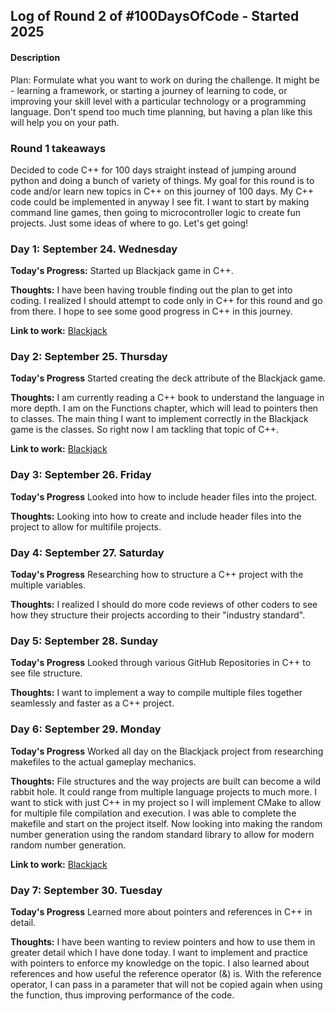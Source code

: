 ## Log of Round 2 of #100DaysOfCode - Started 2025

#### Description
Plan: Formulate what you want to work on during the challenge. It might be - learning a framework, or starting a journey of learning to code, or improving your skill level with a particular technology or a programming language. Don't spend too much time planning, but having a plan like this will help you on your path.

### Round 1 takeaways
Decided to code C++ for 100 days straight instead of jumping around python and doing a bunch of variety of things. My goal for this round is to code and/or learn new topics in C++ on this journey of 100 days. My C++ code could be implemented in anyway I see fit. I want to start by making command line games, then going to microcontroller logic to create fun projects. Just some ideas of where to go. Let's get going!

### Day 1: September 24. Wednesday

**Today's Progress:** Started up Blackjack game in C++. 

**Thoughts:** I have been having trouble finding out the plan to get into coding. I realized I should attempt to code only in C++ for this round and go from there. I hope to see some good progress in C++ in this journey.

**Link to work:** [Blackjack](https://github.com/cameronzheng/blackjack)

### Day 2: September 25. Thursday

**Today's Progress** Started creating the deck attribute of the Blackjack game.

**Thoughts:** I am currently reading a C++ book to understand the language in more depth. I am on the Functions chapter, which will lead to pointers then to classes. The main thing I want to implement correctly in the Blackjack game is the classes. So right now I am tackling that topic of C++. 

**Link to work:** [Blackjack](https://github.com/cameronzheng/blackjack)

### Day 3: September 26. Friday

**Today's Progress** Looked into how to include header files into the project.

**Thoughts:** Looking into how to create and include header files into the project to allow for multifile projects.

### Day 4: September 27. Saturday

**Today's Progress** Researching how to structure a C++ project with the multiple variables.

**Thoughts:** I realized I should do more code reviews of other coders to see how they structure their projects according to their "industry standard".

### Day 5: September 28. Sunday

**Today's Progress** Looked through various GitHub Repositories in C++ to see file structure.

**Thoughts:** I want to implement a way to compile multiple files together seamlessly and faster as a C++ project.

### Day 6: September 29. Monday

**Today's Progress** Worked all day on the Blackjack project from researching makefiles to the actual gameplay mechanics.

**Thoughts:** File structures and the way projects are built can become a wild rabbit hole. It could range from multiple language projects to much more. I want to stick with just C++ in my project so I will implement CMake to allow for multiple file compilation and execution. I was able to complete the makefile and start on the project itself. Now looking into making the random number generation using the random standard library to allow for modern random number generation. 

**Link to work:** [Blackjack](https://github.com/cameronzheng/blackjack)

### Day 7: September 30. Tuesday

**Today's Progress** Learned more about pointers and references in C++ in detail. 

**Thoughts:** I have been wanting to review pointers and how to use them in greater detail which I have done today. I want to implement and practice with pointers to enforce my knowledge on the topic. I also learned about references and how useful the reference operator (&) is. With the reference operator, I can pass in a parameter that will not be copied again when using the function, thus improving performance of the code.
